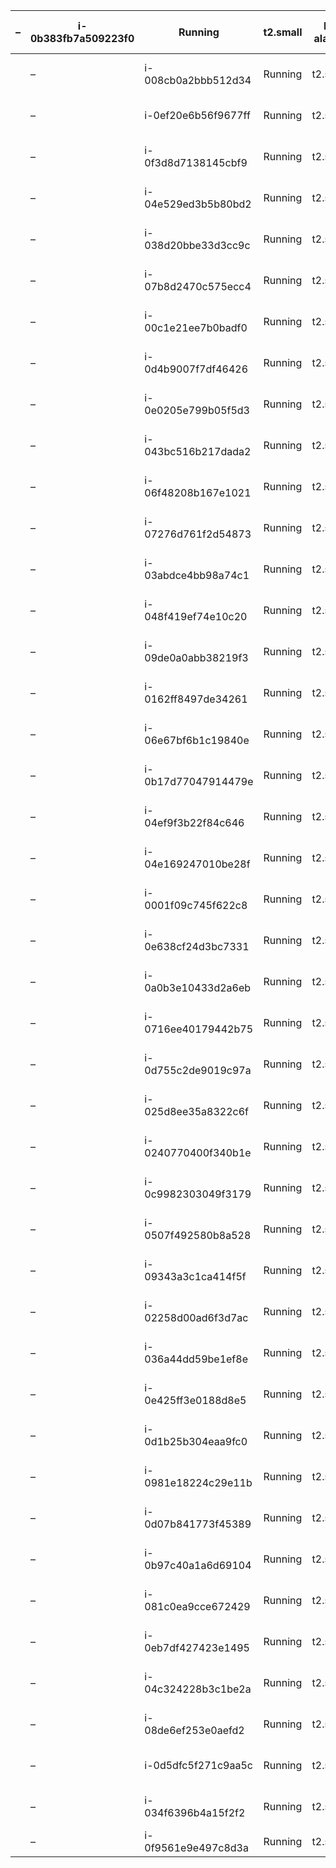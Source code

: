 | –  | i-0b383fb7a509223f0 |  Running            | t2.small | No alarms | 54.191.72.183 | –              | launch-wizard-1 | llavesitainterfaz | 2021/03/02 14:12 GMT-8 |                        |
|----|---------------------|---------------------|----------|-----------|---------------|----------------|-----------------|-------------------|------------------------|------------------------|
|    | –                   | i-008cb0a2bbb512d34 |  Running | t2.small  | No alarms     | 34.211.167.153 | –               | launch-wizard-1   | llavesitainterfaz      | 2021/03/02 14:12 GMT-8 |
|    | –                   | i-0ef20e6b56f9677ff |  Running | t2.small  | No alarms     | 52.40.82.95    | –               | launch-wizard-1   | llavesitainterfaz      | 2021/03/02 14:12 GMT-8 |
|    | –                   | i-0f3d8d7138145cbf9 |  Running | t2.small  | No alarms     | 52.12.157.69   | –               | launch-wizard-1   | llavesitainterfaz      | 2021/03/02 14:12 GMT-8 |
|    | –                   | i-04e529ed3b5b80bd2 |  Running | t2.small  | No alarms     | 34.209.181.78  | –               | launch-wizard-1   | llavesitainterfaz      | 2021/03/02 14:12 GMT-8 |
|    | –                   | i-038d20bbe33d3cc9c |  Running | t2.small  | No alarms     | 34.211.144.216 | –               | launch-wizard-1   | llavesitainterfaz      | 2021/03/02 14:12 GMT-8 |
|    | –                   | i-07b8d2470c575ecc4 |  Running | t2.small  | No alarms     | 52.89.51.8     | –               | launch-wizard-1   | llavesitainterfaz      | 2021/03/02 14:12 GMT-8 |
|    | –                   | i-00c1e21ee7b0badf0 |  Running | t2.small  | No alarms     | 35.161.237.48  | –               | launch-wizard-1   | llavesitainterfaz      | 2021/03/02 14:12 GMT-8 |
|    | –                   | i-0d4b9007f7df46426 |  Running | t2.small  | No alarms     | 54.202.96.148  | –               | launch-wizard-1   | llavesitainterfaz      | 2021/03/02 14:12 GMT-8 |
|    | –                   | i-0e0205e799b05f5d3 |  Running | t2.small  | No alarms     | 18.237.16.132  | –               | launch-wizard-1   | llavesitainterfaz      | 2021/03/02 14:12 GMT-8 |
|    | –                   | i-043bc516b217dada2 |  Running | t2.small  | No alarms     | 54.218.109.185 | –               | launch-wizard-1   | llavesitainterfaz      | 2021/03/02 14:12 GMT-8 |
|    | –                   | i-06f48208b167e1021 |  Running | t2.small  | No alarms     | 54.212.176.224 | –               | launch-wizard-1   | llavesitainterfaz      | 2021/03/02 14:12 GMT-8 |
|    | –                   | i-07276d761f2d54873 |  Running | t2.small  | No alarms     | 18.237.40.209  | –               | launch-wizard-1   | llavesitainterfaz      | 2021/03/02 14:12 GMT-8 |
|    | –                   | i-03abdce4bb98a74c1 |  Running | t2.small  | No alarms     | 18.237.202.119 | –               | launch-wizard-1   | llavesitainterfaz      | 2021/03/02 14:12 GMT-8 |
|    | –                   | i-048f419ef74e10c20 |  Running | t2.small  | No alarms     | 18.237.35.198  | –               | launch-wizard-1   | llavesitainterfaz      | 2021/03/02 14:12 GMT-8 |
|    | –                   | i-09de0a0abb38219f3 |  Running | t2.small  | No alarms     | 54.203.183.248 | –               | launch-wizard-1   | llavesitainterfaz      | 2021/03/02 14:12 GMT-8 |
|    | –                   | i-0162ff8497de34261 |  Running | t2.small  | No alarms     | 34.222.80.140  | –               | launch-wizard-1   | llavesitainterfaz      | 2021/03/02 14:12 GMT-8 |
|    | –                   | i-06e67bf6b1c19840e |  Running | t2.small  | No alarms     | 35.166.200.198 | –               | launch-wizard-1   | llavesitainterfaz      | 2021/03/02 14:12 GMT-8 |
|    | –                   | i-0b17d77047914479e |  Running | t2.small  | No alarms     | 54.70.132.183  | –               | launch-wizard-1   | llavesitainterfaz      | 2021/03/02 14:12 GMT-8 |
|    | –                   | i-04ef9f3b22f84c646 |  Running | t2.small  | No alarms     | 34.213.129.186 | –               | launch-wizard-1   | llavesitainterfaz      | 2021/03/02 14:12 GMT-8 |
|    | –                   | i-04e169247010be28f |  Running | t2.small  | No alarms     | 18.237.201.69  | –               | launch-wizard-1   | llavesitainterfaz      | 2021/03/02 14:12 GMT-8 |
|    | –                   | i-0001f09c745f622c8 |  Running | t2.small  | No alarms     | 34.222.238.193 | –               | launch-wizard-1   | llavesitainterfaz      | 2021/03/02 14:12 GMT-8 |
|    | –                   | i-0e638cf24d3bc7331 |  Running | t2.small  | No alarms     | 34.221.72.172  | –               | launch-wizard-1   | llavesitainterfaz      | 2021/03/02 14:12 GMT-8 |
|    | –                   | i-0a0b3e10433d2a6eb |  Running | t2.small  | No alarms     | 34.216.111.216 | –               | launch-wizard-1   | llavesitainterfaz      | 2021/03/02 14:12 GMT-8 |
|    | –                   | i-0716ee40179442b75 |  Running | t2.small  | No alarms     | 54.218.104.195 | –               | launch-wizard-1   | llavesitainterfaz      | 2021/03/02 14:12 GMT-8 |
|    | –                   | i-0d755c2de9019c97a |  Running | t2.small  | No alarms     | 54.245.148.24  | –               | launch-wizard-1   | llavesitainterfaz      | 2021/03/02 14:12 GMT-8 |
|    | –                   | i-025d8ee35a8322c6f |  Running | t2.small  | No alarms     | 34.213.48.33   | –               | launch-wizard-1   | llavesitainterfaz      | 2021/03/02 14:12 GMT-8 |
|    | –                   | i-0240770400f340b1e |  Running | t2.small  | No alarms     | 34.213.47.78   | –               | launch-wizard-1   | llavesitainterfaz      | 2021/03/02 14:12 GMT-8 |
|    | –                   | i-0c9982303049f3179 |  Running | t2.small  | No alarms     | 54.203.220.206 | –               | launch-wizard-1   | llavesitainterfaz      | 2021/03/02 14:12 GMT-8 |
|    | –                   | i-0507f492580b8a528 |  Running | t2.small  | No alarms     | 34.223.251.65  | –               | launch-wizard-1   | llavesitainterfaz      | 2021/03/02 14:12 GMT-8 |
|    | –                   | i-09343a3c1ca414f5f |  Running | t2.small  | No alarms     | 34.222.171.241 | –               | launch-wizard-1   | llavesitainterfaz      | 2021/03/02 14:12 GMT-8 |
|    | –                   | i-02258d00ad6f3d7ac |  Running | t2.small  | No alarms     | 52.35.42.118   | –               | launch-wizard-1   | llavesitainterfaz      | 2021/03/02 14:12 GMT-8 |
|    | –                   | i-036a44dd59be1ef8e |  Running | t2.small  | No alarms     | 34.209.11.252  | –               | launch-wizard-1   | llavesitainterfaz      | 2021/03/02 14:12 GMT-8 |
|    | –                   | i-0e425ff3e0188d8e5 |  Running | t2.small  | No alarms     | 18.237.170.105 | –               | launch-wizard-1   | llavesitainterfaz      | 2021/03/02 14:12 GMT-8 |
|    | –                   | i-0d1b25b304eaa9fc0 |  Running | t2.small  | No alarms     | 18.236.223.225 | –               | launch-wizard-1   | llavesitainterfaz      | 2021/03/02 14:12 GMT-8 |
|    | –                   | i-0981e18224c29e11b |  Running | t2.small  | No alarms     | 54.218.113.60  | –               | launch-wizard-1   | llavesitainterfaz      | 2021/03/02 14:12 GMT-8 |
|    | –                   | i-0d07b841773f45389 |  Running | t2.small  | No alarms     | 54.187.55.246  | –               | launch-wizard-1   | llavesitainterfaz      | 2021/03/02 14:12 GMT-8 |
|    | –                   | i-0b97c40a1a6d69104 |  Running | t2.small  | No alarms     | 54.200.41.32   | –               | launch-wizard-1   | llavesitainterfaz      | 2021/03/02 14:12 GMT-8 |
|    | –                   | i-081c0ea9cce672429 |  Running | t2.small  | No alarms     | 52.89.40.126   | –               | launch-wizard-1   | llavesitainterfaz      | 2021/03/02 14:12 GMT-8 |
|    | –                   | i-0eb7df427423e1495 |  Running | t2.small  | No alarms     | 18.237.180.161 | –               | launch-wizard-1   | llavesitainterfaz      | 2021/03/02 14:12 GMT-8 |
|    | –                   | i-04c324228b3c1be2a |  Running | t2.small  | No alarms     | 34.212.39.10   | –               | launch-wizard-1   | llavesitainterfaz      | 2021/03/02 14:12 GMT-8 |
|    | –                   | i-08de6ef253e0aefd2 |  Running | t2.small  | No alarms     | 34.213.40.217  | –               | launch-wizard-1   | llavesitainterfaz      | 2021/03/02 14:12 GMT-8 |
|    | –                   | i-0d5dfc5f271c9aa5c |  Running | t2.small  | No alarms     | 54.201.2.172   | –               | launch-wizard-1   | llavesitainterfaz      | 2021/03/02 14:12 GMT-8 |
|    | –                   | i-034f6396b4a15f2f2 |  Running | t2.small  | No alarms     | 54.186.28.11   | –               | launch-wizard-1   | llavesitainterfaz      | 2021/03/02 14:12 GMT-8 |
|    | –                   | i-0f9561e9e497c8d3a |  Running | t2.small  | No alarms     | 18.237.144.25  | –               | launch-wizard-1   | llavesitainterfaz      | 2021/03/               |
